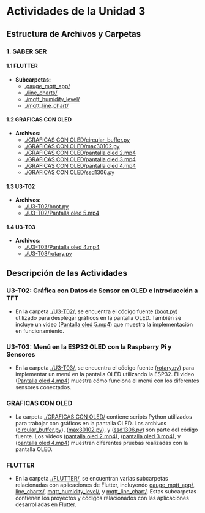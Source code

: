 # Actividades de la Unidad 3

## Estructura de Archivos y Carpetas

### 1. **SABER SER**

#### 1.1 **FLUTTER**
   - **Subcarpetas:**
     - [.gauge_mqtt_app/](./gauge_mqtt_app/)
     - [./line_charts/](./line_charts/)
     - [./mqtt_humidity_level/](./mqtt_humidity_level/)
     - [./mqtt_line_chart/](./mqtt_line_chart/)

#### 1.2 **GRAFICAS CON OLED**
   - **Archivos:**
     - [./GRAFICAS CON OLED/circular_buffer.py](./GRAFICAS%20CON%20OLED/circular_buffer.py)
     - [./GRAFICAS CON OLED/max30102.py](./GRAFICAS%20CON%20OLED/max30102.py)
     - [./GRAFICAS CON OLED/pantalla oled 2.mp4](./GRAFICAS%20CON%20OLED/pantalla%20oled%202.mp4)
     - [./GRAFICAS CON OLED/pantalla oled 3.mp4](./GRAFICAS%20CON%20OLED/pantalla%20oled%203.mp4)
     - [./GRAFICAS CON OLED/pantalla oled 4.mp4](./GRAFICAS%20CON%20OLED/pantalla%20oled%204.mp4)
     - [./GRAFICAS CON OLED/ssd1306.py](./GRAFICAS%20CON%20OLED/ssd1306.py)

#### 1.3 **U3-T02**
   - **Archivos:**
     - [./U3-T02/boot.py](./U3-T02/boot.py)
     - [./U3-T02/Pantalla oled 5.mp4](./U3-T02/Pantalla%20oled%205.mp4)

#### 1.4 **U3-T03**
   - **Archivos:**
     - [./U3-T03/Pantalla oled 4.mp4](./U3-T03/Pantalla%20oled%204.mp4)
     - [./U3-T03/rotary.py](./U3-T03/rotary.py)

## Descripción de las Actividades

### U3-T02: Gráfica con Datos de Sensor en OLED e Introducción a TFT
- En la carpeta [./U3-T02/](./U3-T02/), se encuentra el código fuente ([boot.py](./U3-T02/boot.py)) utilizado para desplegar gráficos en la pantalla OLED. También se incluye un video ([Pantalla oled 5.mp4](./U3-T02/Pantalla%20oled%205.mp4)) que muestra la implementación en funcionamiento.

### U3-T03: Menú en la ESP32 OLED con la Raspberry Pi y Sensores
- En la carpeta [./U3-T03/](./U3-T03/), se encuentra el código fuente ([rotary.py](./U3-T03/rotary.py)) para implementar un menú en la pantalla OLED utilizando la ESP32. El video ([Pantalla oled 4.mp4](./U3-T03/Pantalla%20oled%204.mp4)) muestra cómo funciona el menú con los diferentes sensores conectados.

### GRAFICAS CON OLED
- La carpeta [./GRAFICAS CON OLED/](./GRAFICAS%20CON%20OLED/) contiene scripts Python utilizados para trabajar con gráficos en la pantalla OLED. Los archivos ([circular_buffer.py](./GRAFICAS%20CON%20OLED/circular_buffer.py)), ([max30102.py](./GRAFICAS%20CON%20OLED/max30102.py)), y ([ssd1306.py](./GRAFICAS%20CON%20OLED/ssd1306.py)) son parte del código fuente. Los videos ([pantalla oled 2.mp4](./GRAFICAS%20CON%20OLED/pantalla%20oled%202.mp4)), ([pantalla oled 3.mp4](./GRAFICAS%20CON%20OLED/pantalla%20oled%203.mp4)), y ([pantalla oled 4.mp4](./GRAFICAS%20CON%20OLED/pantalla%20oled%204.mp4)) muestran diferentes pruebas realizadas con la pantalla OLED.

### FLUTTER
- En la carpeta [./FLUTTER/](./FLUTTER/), se encuentran varias subcarpetas relacionadas con aplicaciones de Flutter, incluyendo [gauge_mqtt_app/](./FLUTTER/gauge_mqtt_app/), [line_charts/](./FLUTTER/line_charts/), [mqtt_humidity_level/](./FLUTTER/mqtt_humidity_level/), y [mqtt_line_chart/](./FLUTTER/mqtt_line_chart/). Estas subcarpetas contienen los proyectos y códigos relacionados con las aplicaciones desarrolladas en Flutter.
